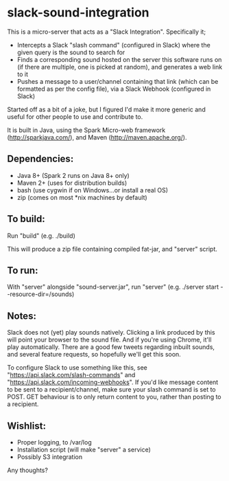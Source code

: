 # slack-sound-integration

This is a micro-server that acts as a "Slack Integration".
Specifically it;
- Intercepts a Slack "slash command" (configured in Slack) where the given query is the sound to search for
- Finds a corresponding sound hosted on the server this software runs on (if there are multiple, one is picked at random), and generates a web link to it
- Pushes a message to a user/channel containing that link (which can be formatted as per the config file), via a Slack Webhook (configured in Slack)

Started off as a bit of a joke, but I figured I'd make it more generic and useful for other people to use and contribute to.

It is built in Java, using the Spark Micro-web framework (http://sparkjava.com/), and Maven (http://maven.apache.org/).

## Dependencies:
- Java 8+ (Spark 2 runs on Java 8+ only)
- Maven 2+ (uses for distribution builds)
- bash (use cygwin if on Windows...or install a real OS)
- zip (comes on most *nix machines by default)

## To build:
Run "build" (e.g. ./build)

This will produce a zip file containing compiled fat-jar, and "server" script.

## To run:
With "server" alongside "sound-server.jar", run "server" (e.g. ./server start --resource-dir=/sounds)

## Notes:
Slack does not (yet) play sounds natively. Clicking a link produced by this will point your browser to the sound file.
And if you're using Chrome, it'll play automatically.
There are a good few tweets regarding inbuilt sounds, and several feature requests, so hopefully we'll get this soon.

To configure Slack to use something like this, see "https://api.slack.com/slash-commands" and "https://api.slack.com/incoming-webhooks".
If you'd like message content to be sent to a recipient/channel, make sure your slash command is set to POST. GET behaviour is to only return content to you, rather than posting to a recipient.


## Wishlist:
- Proper logging, to /var/log
- Installation script (will make "server" a service)
- Possibly S3 integration

Any thoughts?
